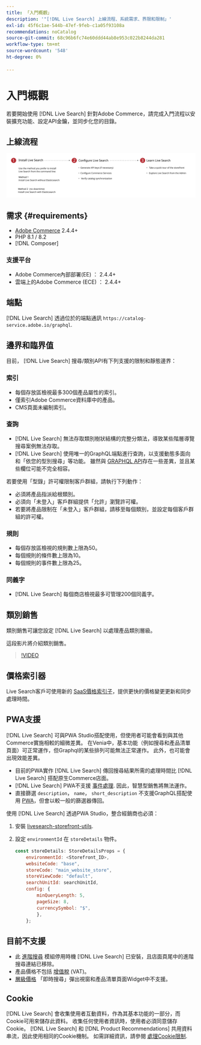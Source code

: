 ```yaml
---
title: 「入門概觀」
description: '"[!DNL Live Search] 上線流程、系統需求、界限和限制」'
exl-id: 45f6c1ae-544b-47ef-9feb-c1a05f93108a
recommendations: noCatalog
source-git-commit: 68c96b6fc74e60ddd44ab8e953c022b8244da281
workflow-type: tm+mt
source-wordcount: '548'
ht-degree: 0%

---
```


# 入門概觀

若要開始使用 [!DNL Live Search] 針對Adobe Commerce，請完成入門流程以安裝擴充功能、設定API金鑰，並同步化您的目錄。

## 上線流程

![[!DNL Live Search] 入門圖表](assets/onboarding-flow.svg)

## 需求 {#requirements}

* [Adobe Commerce](https://business.adobe.com/products/magento/magento-commerce.html) 2.4.4+
* PHP 8.1 / 8.2
* [!DNL Composer]

### 支援平台

* Adobe Commerce內部部署(EE) ： 2.4.4+
* 雲端上的Adobe Commerce (ECE) ： 2.4.4+

## 端點

[!DNL Live Search] 透過位於的端點通訊 `https://catalog-service.adobe.io/graphql`.

## 邊界和臨界值

目前， [!DNL Live Search] 搜尋/類別API有下列支援的限制和靜態邊界：

### 索引

* 每個存放區檢視最多300個產品屬性的索引。
* 僅索引Adobe Commerce資料庫中的產品。
* CMS頁面未編制索引。

### 查詢

* [!DNL Live Search] 無法存取類別樹狀結構的完整分類法，導致某些階層導覽搜尋案例無法存取。
* [!DNL Live Search] 使用唯一的GraphQL端點進行查詢，以支援動態多面向和「依您的型別搜尋」等功能。 雖然與 [GRAPHQL API](https://developer.adobe.com/commerce/webapi/graphql/)存在一些差異，並且某些欄位可能不完全相容。

若要使用「型錄」許可權限制客戶群組，請執行下列動作：

* 必須將產品指派給根類別。
* 必須向「未登入」客戶群組提供「允許」瀏覽許可權。
* 若要將產品限制在「未登入」客戶群組，請移至每個類別，並設定每個客戶群組的許可權。

### 規則

* 每個存放區檢視的規則數上限為50。
* 每個規則的條件數上限為10。
* 每個規則的事件數上限為25。

### 同義字

* [!DNL Live Search] 每個商店檢視最多可管理200個同義字。

## 類別銷售

類別銷售可讓您設定 [!DNL Live Search] 以處理產品類別層級。

這段影片將介紹類別銷售。

>[!VIDEO](https://video.tv.adobe.com/v/3424617)

## 價格索引器

Live Search客戶可使用新的 [SaaS價格索引子](../price-index/index.md)，提供更快的價格變更更新和同步處理時間。

## PWA支援

[!DNL Live Search] 可與PWA Studio搭配使用，但使用者可能會看到與其他Commerce實施相較的細微差異。 在Venia中，基本功能（例如搜尋和產品清單頁面）可正常運作，但Graphql的某些排列可能無法正常運作。 此外，也可能會出現效能差異。

* 目前的PWA實作 [!DNL Live Search] 傳回搜尋結果所需的處理時間比 [!DNL Live Search] 搭配原生Commerce店面。
* [!DNL Live Search] PWA不支援 [事件處理](https://developer.adobe.com/commerce/services/shared-services/storefront-events/sdk/). 因此，智慧型銷售將無法運作。
* 直接篩選 `description`， `name`， `short_description` 不支援GraphQL搭配使用 [PWA](https://developer.adobe.com/commerce/pwa-studio/)，但會以較一般的篩選器傳回。

使用 [!DNL Live Search] 透過PWA Studio，整合經銷商也必須：

1. 安裝 [livesearch-storefront-utils](https://www.npmjs.com/package/@magento/ds-livesearch-storefront-utils).
1. 設定 `environmentId` 在 `storeDetails` 物件。

   ```javascript
   const storeDetails: StoreDetailsProps = {
       environmentId: <Storefront_ID>,
       websiteCode: "base",
       storeCode: "main_website_store",
       storeViewCode: "default",
       searchUnitId: searchUnitId,
       config: {
           minQueryLength: 5,
           pageSize: 8,
           currencySymbol: "$",
           },
       };
   ```

## 目前不支援

* 此 [進階搜尋](https://experienceleague.adobe.com/docs/commerce-admin/catalog/catalog/search/search.html#advanced-search) 模組停用時機 [!DNL Live Search] 已安裝，且店面頁尾中的進階搜尋連結已移除。
* 產品價格不包括 [增值稅](https://experienceleague.adobe.com/docs/commerce-admin/stores-sales/site-store/taxes/vat.html) (VAT)。
* [層級價格](https://experienceleague.adobe.com/docs/commerce-admin/catalog/products/pricing/product-price-tier.html) 「即時搜尋」彈出視窗和產品清單頁面Widget中不支援。

## Cookie

[!DNL Live Search] 會收集使用者互動資料，作為其基本功能的一部分，而Cookie可用來儲存此資料。 收集任何使用者資訊時，使用者必須同意儲存Cookie。 [!DNL Live Search] 和 [!DNL Product Recommendations] 共用資料串流，因此使用相同的Cookie機制。 如需詳細資訊，請參閱 [處理Cookie限制](https://experienceleague.adobe.com/docs/commerce-merchant-services/product-recommendations/developer/setting-cookie.html).
